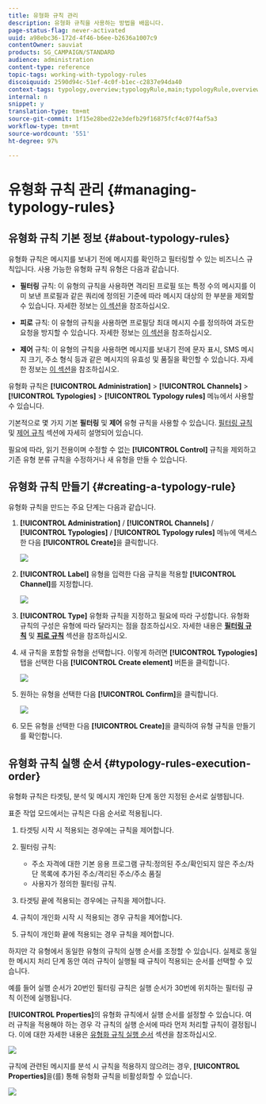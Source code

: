 ```yaml
---
title: 유형화 규칙 관리
description: 유형화 규칙을 사용하는 방법을 배웁니다.
page-status-flag: never-activated
uuid: a98ebc36-172d-4f46-b6ee-b2636a1007c9
contentOwner: sauviat
products: SG_CAMPAIGN/STANDARD
audience: administration
content-type: reference
topic-tags: working-with-typology-rules
discoiquuid: 2590d94c-51ef-4c0f-b1ec-c2837e94da40
context-tags: typology,overview;typologyRule,main;typologyRule,overview
internal: n
snippet: y
translation-type: tm+mt
source-git-commit: 1f15e28bed22e3defb29f16875fcf4c07f4af5a3
workflow-type: tm+mt
source-wordcount: '551'
ht-degree: 97%

---
```



# 유형화 규칙 관리 {#managing-typology-rules}

## 유형화 규칙 기본 정보 {#about-typology-rules}

유형화 규칙은 메시지를 보내기 전에 메시지를 확인하고 필터링할 수 있는 비즈니스 규칙입니다. 사용 가능한 유형화 규칙 유형은 다음과 같습니다.

* **필터링** 규칙: 이 유형의 규칙을 사용하면 격리된 프로필 또는 특정 수의 메시지를 이미 보낸 프로필과 같은 쿼리에 정의된 기준에 따라 메시지 대상의 한 부분을 제외할 수 있습니다. 자세한 정보는 [이 섹션](../../sending/using/filtering-rules.md)을 참조하십시오.

* **피로** 규칙: 이 유형의 규칙을 사용하면 프로필당 최대 메시지 수를 정의하여 과도한 요청을 방지할 수 있습니다. 자세한 정보는 [이 섹션](../../sending/using/fatigue-rules.md)을 참조하십시오.

* **제어** 규칙: 이 유형의 규칙을 사용하면 메시지를 보내기 전에 문자 표시, SMS 메시지 크기, 주소 형식 등과 같은 메시지의 유효성 및 품질을 확인할 수 있습니다. 자세한 정보는 [이 섹션](../../sending/using/control-rules.md)을 참조하십시오.

유형화 규칙은 **[!UICONTROL Administration]** > **[!UICONTROL Channels]** > **[!UICONTROL Typologies]** > **[!UICONTROL Typology rules]** 메뉴에서 사용할 수 있습니다.

기본적으로 몇 가지 기본 **필터링** 및 **제어** 유형 규칙을 사용할 수 있습니다. [필터링 규칙](../../sending/using/fatigue-rules.md) 및 [제어 규칙](../../sending/using/control-rules.md) 섹션에 자세히 설명되어 있습니다.

필요에 따라, 읽기 전용이며 수정할 수 없는 **[!UICONTROL Control]** 규칙을 제외하고 기존 유형 분류 규칙을 수정하거나 새 유형을 만들 수 있습니다. 

## 유형화 규칙 만들기 {#creating-a-typology-rule}

유형화 규칙을 만드는 주요 단계는 다음과 같습니다.

1. **[!UICONTROL Administration]** / **[!UICONTROL Channels]** / **[!UICONTROL Typologies]** / **[!UICONTROL Typology rules]** 메뉴에 액세스한 다음 **[!UICONTROL Create]**&#x200B;을 클릭합니다.

   ![](assets/typology_create-rule.png)

1. **[!UICONTROL Label]** 유형을 입력한 다음 규칙을 적용할 **[!UICONTROL Channel]**&#x200B;를 지정합니다.

   ![](assets/typology-rule-label.png)

1. **[!UICONTROL Type]** 유형화 규칙을 지정하고 필요에 따라 구성합니다. 유형화 규칙의 구성은 유형에 따라 달라지는 점을 참조하십시오. 자세한 내용은 **[필터링 규칙](../../sending/using/filtering-rules.md)** 및 **[피로 규칙](../../sending/using/fatigue-rules.md)** 섹션을 참조하십시오.

1. 새 규칙을 포함할 유형을 선택합니다. 이렇게 하려면 **[!UICONTROL Typologies]** 탭을 선택한 다음 **[!UICONTROL Create element]** 버튼을 클릭합니다.

   ![](assets/typology-typologies-tab.png)

1. 원하는 유형을 선택한 다음 **[!UICONTROL Confirm]**&#x200B;을 클릭합니다.

   ![](assets/typology-link.png)

1. 모든 유형을 선택한 다음 **[!UICONTROL Create]**&#x200B;을 클릭하여 유형 규칙을 만들기를 확인합니다.

## 유형화 규칙 실행 순서 {#typology-rules-execution-order}

유형화 규칙은 타겟팅, 분석 및 메시지 개인화 단계 동안 지정된 순서로 실행됩니다.

표준 작업 모드에서는 규칙은 다음 순서로 적용됩니다.

1. 타겟팅 시작 시 적용되는 경우에는 규칙을 제어합니다.
1. 필터링 규칙:

   * 주소 자격에 대한 기본 응용 프로그램 규칙:정의된 주소/확인되지 않은 주소/차단 목록에 추가된 주소/격리된 주소/주소 품질
   * 사용자가 정의한 필터링 규칙.

1. 타겟팅 끝에 적용되는 경우에는 규칙을 제어합니다.
1. 규칙이 개인화 시작 시 적용되는 경우 규칙을 제어합니다.
1. 규칙이 개인화 끝에 적용되는 경우 규칙을 제어합니다.

하지만 각 유형에서 동일한 유형의 규칙의 실행 순서를 조정할 수 있습니다. 실제로 동일한 메시지 처리 단계 동안 여러 규칙이 실행될 때 규칙이 적용되는 순서를 선택할 수 있습니다.

예를 들어 실행 순서가 20번인 필터링 규칙은 실행 순서가 30번에 위치하는 필터링 규칙 이전에 실행됩니다.

**[!UICONTROL Properties]**&#x200B;의 유형화 규칙에서 실행 순서를 설정할 수 있습니다. 여러 규칙을 적용해야 하는 경우 각 규칙의 실행 순서에 따라 먼저 처리할 규칙이 결정됩니다. 이에 대한 자세한 내용은 [유형화 규칙 실행 순서](#typology-rules-execution-order) 섹션을 참조하십시오.

![](assets/typology_rule-active.png)

규칙에 관련된 메시지를 분석 시 규칙을 적용하지 않으려는 경우, **[!UICONTROL Properties]**&#x200B;을(를) 통해 유형화 규칙을 비활성화할 수 있습니다.

![](assets/typology_rule-order.png)